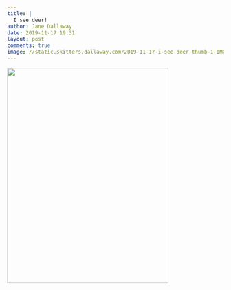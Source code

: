 ```yaml
---
title: |
  I see deer!
author: Jane Dallaway
date: 2019-11-17 19:31
layout: post
comments: true
image: //static.skitters.dallaway.com/2019-11-17-i-see-deer-thumb-1-IMG-7817.JPG
---
```


<div>
        <a href="//static.skitters.dallaway.com/2019-11-17-i-see-deer-fullsize-1-IMG-7817.JPG">
          <img src="//static.skitters.dallaway.com/2019-11-17-i-see-deer-thumb-1-IMG-7817.JPG" width="375" height="500"/>
        </a>
      </div>


  
      